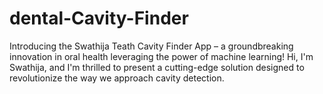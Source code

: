 # dental-Cavity-Finder
Introducing the Swathija Teath Cavity Finder App – a groundbreaking innovation in oral health leveraging the power of machine learning! Hi, I'm Swathija, and I'm thrilled to present a cutting-edge solution designed to revolutionize the way we approach cavity detection.
